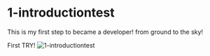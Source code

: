 # 1-introductiontest
This is my first step to became a developer! from ground to the sky!


First TRY!
![1-introductiontest](https://user-images.githubusercontent.com/87938568/199874986-7c7bd5cf-544a-4681-8b99-8eef769d4d3e.png)
